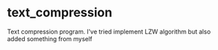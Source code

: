 # text_compression
Text compression program. I've tried implement LZW algorithm but also added something from myself
